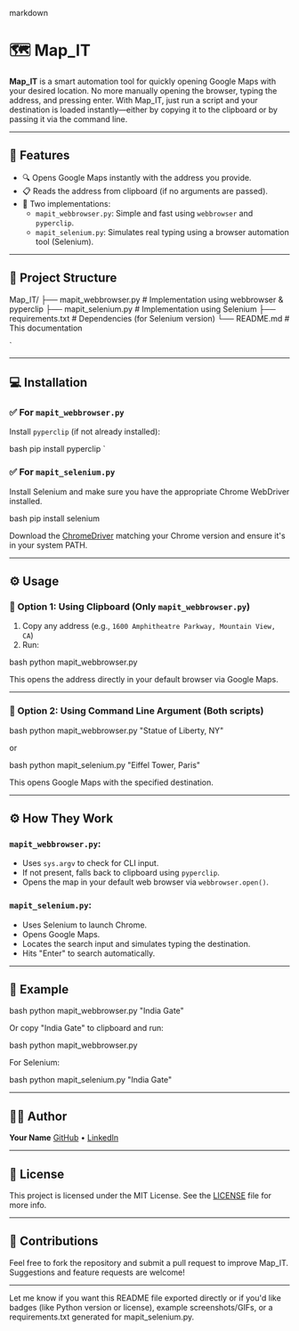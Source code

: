 markdown
# 🗺️ Map_IT

**Map_IT** is a smart automation tool for quickly opening Google Maps with your desired location. No more manually opening the browser, typing the address, and pressing enter. With Map_IT, just run a script and your destination is loaded instantly—either by copying it to the clipboard or by passing it via the command line.

---

## 🚀 Features

- 🔍 Opens Google Maps instantly with the address you provide.
- 📋 Reads the address from clipboard (if no arguments are passed).
- 🧭 Two implementations:
  - `mapit_webbrowser.py`: Simple and fast using `webbrowser` and `pyperclip`.
  - `mapit_selenium.py`: Simulates real typing using a browser automation tool (Selenium).

---

## 📁 Project Structure



Map\_IT/
├── mapit\_webbrowser.py    # Implementation using webbrowser & pyperclip
├── mapit\_selenium.py      # Implementation using Selenium
├── requirements.txt       # Dependencies (for Selenium version)
└── README.md              # This documentation

`

---

## 💻 Installation

### ✅ For `mapit_webbrowser.py`

Install `pyperclip` (if not already installed):

bash
pip install pyperclip
`

### ✅ For `mapit_selenium.py`

Install Selenium and make sure you have the appropriate Chrome WebDriver installed.

bash
pip install selenium


Download the [ChromeDriver](https://sites.google.com/chromium.org/driver/) matching your Chrome version and ensure it's in your system PATH.

---

## ⚙️ Usage

### 📌 Option 1: Using Clipboard (Only `mapit_webbrowser.py`)

1. Copy any address (e.g., `1600 Amphitheatre Parkway, Mountain View, CA`)
2. Run:

bash
python mapit_webbrowser.py


This opens the address directly in your default browser via Google Maps.

---

### 📌 Option 2: Using Command Line Argument (Both scripts)

bash
python mapit_webbrowser.py "Statue of Liberty, NY"


or

bash
python mapit_selenium.py "Eiffel Tower, Paris"


This opens Google Maps with the specified destination.

---

## ⚙️ How They Work

### `mapit_webbrowser.py`:

* Uses `sys.argv` to check for CLI input.
* If not present, falls back to clipboard using `pyperclip`.
* Opens the map in your default web browser via `webbrowser.open()`.

### `mapit_selenium.py`:

* Uses Selenium to launch Chrome.
* Opens Google Maps.
* Locates the search input and simulates typing the destination.
* Hits "Enter" to search automatically.

---

## 🧪 Example

bash
python mapit_webbrowser.py "India Gate"


Or copy "India Gate" to clipboard and run:

bash
python mapit_webbrowser.py


For Selenium:

bash
python mapit_selenium.py "India Gate"


---

## 🧑‍💻 Author

**Your Name**
[GitHub](https://github.com/your-username) • [LinkedIn](https://linkedin.com/in/your-link)

---

## 📜 License

This project is licensed under the MIT License. See the [LICENSE](LICENSE) file for more info.

---

## 🤝 Contributions

Feel free to fork the repository and submit a pull request to improve Map\_IT. Suggestions and feature requests are welcome!

---



Let me know if you want this README file exported directly or if you'd like badges (like Python version or license), example screenshots/GIFs, or a requirements.txt generated for mapit_selenium.py.
```
